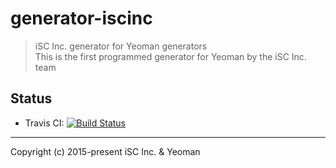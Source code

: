 generator-iscinc
====

> iSC Inc. generator for Yeoman generators  
> This is the first programmed generator for Yeoman by the iSC Inc. team

## Status

* Travis CI: [![Build Status](https://secure.travis-ci.org/iSCInc/generator-iscinc.svg?branch=master)](https://travis-ci.org/iSCInc/generator-iscinc)


----
Copyright (c) 2015-present iSC Inc. & Yeoman
